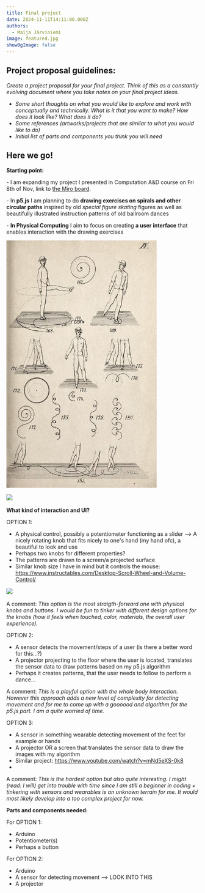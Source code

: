 ```yaml
---
title: Final project
date: 2024-11-11T14:11:00.000Z
authors:
  - Maija Järviniemi
image: featured.jpg
showBgImage: false
---
```

## **Project proposal guidelines:**

*Create a project proposal for your final project. Think of this as a constantly evolving document where you take notes on your final project ideas.* 

* *Some short thoughts on what you would like to explore and work with conceptually and technically. What is it that you want to make? How does it look like? What does it do?*
* *Some references (artworks/projects that are similar to what you would like to do)*
* *Initial list of parts and components you think you will need*

## **Here we go!**

**Starting point:**

\- I am expanding my project I presented in  Computation A&D course on Fri 8th of Nov, link to [the Miro board](https://miro.com/app/board/uXjVLIm3lwU=/).

\- In **p5.js** I am planning to do **drawing exercises on spirals and other circular paths** inspired by old *special figure skating* figures as well as beautifully illustrated instruction patterns of old ballroom dances

\- **In Physical Computing** I aim to focus on creating **a user interface** that enables interaction with the drawing exercises

![](figureskating1_skateguardblog.jpg)

![](https://www.actingarchives.it/media/showtime/storage/2020/01/08/6/main/fig-4-schema-del-minuetto-in-kellom-tomlinson-the-art-of-dancing-explained-london-1735.jpg?1579507307)

**What kind of interaction and UI?**

OPTION 1: 

* A physical control, possibly a potentiometer functioning as a slider --> A nicely rotating knob that fits nicely to one's hand (my hand ofc), a beautiful to look and use
* Perhaps two knobs for different properties?
* The patterns are drawn to a screen/a projected surface
* Similar knob size I have in mind but it controls the mouse: https://www.instructables.com/Desktop-Scroll-Wheel-and-Volume-Control/

![](https://content.instructables.com/F10/2GP3/FJXP7W7G/F102GP3FJXP7W7G.jpg?auto=webp&frame=1&fit=bounds&md=MjAxMy0xMi0xMCAwNzo1NToxOS4w)

A comment: *This option is the most straigth-forward one with physical knobs and buttons. I would be fun to tinker with different design options for the knobs (how it feels when touched, color, materials, the overall user experience).*

OPTION 2:

* A sensor detects the movement/steps of a user (is there a better word for this...?)
* A projector projecting to the floor where the user is located, translates the sensor data to draw patterns based on my p5.js algorithm
* Perhaps it creates patterns, that the user needs to follow to perform a dance...

A comment: *This is a playful option with the whole body interaction. However this approach adds a new level of complexity for detecting movement and for me to come up with a goooood and algorithm for the p5.js part. I am a quite worried of time.*

OPTION 3:

* A sensor in something wearable detecting movement of the feet for example or hands
* A projector OR a screen that translates the sensor data to draw the images with my algorithm
* Similar project: <https://www.youtube.com/watch?v=mNd5eXS-0k8>
*

A comment: *This is the hardest option but also quite interesting.  I might (read: I will) get into trouble with time since I am still a beginner in coding + tinkering with sensors and wearables is an unknown terrain for me. It would most likely develop into a too complex project for now.*

**Parts and components needed:**

For OPTION 1: 

* Arduino
* Potentiometer(s)
* Perhaps a button

For OPTION 2: 

* Arduino
* A sensor for detecting movement --> LOOK INTO THIS
* A projector
